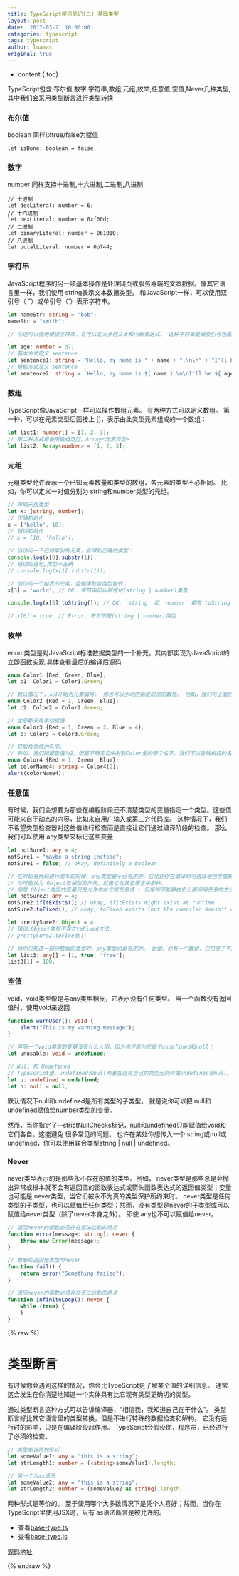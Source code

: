 ```yaml
---
title: TypeScript学习笔记(二) 基础类型
layout: post
date: '2017-03-21 10:00:00'
categories: typescript
tags: typescript
author: luamas
original: true
---
```


* content
{:toc}

TypeScript包含:布尔值,数字,字符串,数组,元组,枚举,任意值,空值,Never几种类型,其中我们会采用类型断言进行类型转换

### 布尔值

boolean 同样以true/false为赋值
```
let isDone: boolean = false;
```



### 数字

number 同样支持十进制,十六进制,二进制,八进制
```
// 十进制
let decLiteral: number = 6;
// 十六进制
let hexLiteral: number = 0xf00d;
// 二进制
let binaryLiteral: number = 0b1010;
// 八进制
let octalLiteral: number = 0o744;
```



### 字符串

JavaScript程序的另一项基本操作是处理网页或服务器端的文本数据。像其它语言里一样，我们使用 string表示文本数据类型。 和JavaScript一样，可以使用双引号（ "）或单引号（'）表示字符串。

```ts
let nameStr: string = "bob";
nameStr = "smith";

// 你还可以使用模版字符串，它可以定义多行文本和内嵌表达式。 这种字符串是被反引号包围（ `），并且以${ expr }这种形式嵌入表达式

let age: number = 37;
// 基本方式定义 sentence
let sentence1: string = "Hello, my name is " + name + ".\n\n" + "I'll be " + (age + 1) + " years old next month.";
// 模板方式定义 sentence
let sentence2: string = `Hello, my name is ${ name }.\n\nI'll be ${ age + 1 } years old next month.`;
```



### 数组

TypeScript像JavaScript一样可以操作数组元素。 有两种方式可以定义数组。 第一种，可以在元素类型后面接上 []，表示由此类型元素组成的一个数组：

```ts
let list1: number[] = [1, 2, 3];
// 第二种方式是使用数组泛型，Array<元素类型>：
let list2: Array<number> = [1, 2, 3];
```



### 元组

元组类型允许表示一个已知元素数量和类型的数组，各元素的类型不必相同。 比如，你可以定义一对值分别为 string和number类型的元组。

```ts
// 声明元组类型
let x: [string, number];
// 正确初始化
x = ['hello', 10];
// 错误初始化
// x = [10, 'hello'];

// 当访问一个已知索引的元素，会得到正确的类型：
console.log(x[0].substr(1));
// 错误的语句,类型不正确
// console.log(x[1].substr(1));

// 当访问一个越界的元素，会使用联合类型替代：
x[3] = 'world'; // OK, 字符串可以赋值给(string | number)类型

console.log(x[5].toString()); // OK, 'string' 和 'number' 都有 toString

// x[6] = true; // Error, 布尔不是(string | number)类型
```



### 枚举

enum类型是对JavaScript标准数据类型的一个补充。其内部实现为JavaScript的立即函数实现,具体查看最后的编译后源码

```ts
enum Color1 {Red, Green, Blue};
let c1: Color1 = Color1.Green;

// 默认情况下，从0开始为元素编号。 你也可以手动的指定成员的数值。 例如，我们将上面的例子改成从 1开始编号
enum Color2 {Red = 1, Green, Blue};
let c2: Color2 = Color2.Green;

// 全部都采用手动赋值：
enum Color3 {Red = 1, Green = 2, Blue = 4};
let c: Color3 = Color3.Green;

// 获取枚举值的名字。
// 例如，我们知道数值为2，但是不确定它映射到Color里的哪个名字，我们可以查找相应的名字
enum Color4 {Red = 1, Green, Blue};
let colorName4: string = Color4[2];
alert(colorName4);
```



### 任意值

有时候，我们会想要为那些在编程阶段还不清楚类型的变量指定一个类型。这些值可能来自于动态的内容，比如来自用户输入或第三方代码库。
这种情况下，我们不希望类型检查器对这些值进行检查而是直接让它们通过编译阶段的检查。 那么我们可以使用 any类型来标记这些变量

```ts
let notSure1: any = 4;
notSure1 = "maybe a string instead";
notSure1 = false; // okay, definitely a boolean

// 在对现有代码进行改写的时候，any类型是十分有用的，它允许你在编译时可选择地包含或移除类型检查。
// 你可能认为 Object有相似的作用，就像它在其它语言中那样。
// 但是 Object类型的变量只是允许你给它赋任意值 - 但是却不能够在它上面调用任意的方法，即便它真的有这些方法
let notSure2: any = 4;
notSure2.ifItExists(); // okay, ifItExists might exist at runtime
notSure2.toFixed(); // okay, toFixed exists (but the compiler doesn't check)

let prettySure2: Object = 4;
// 错误,Object类型不存在toFixed方法
// prettySure2.toFixed();

// 当你只知道一部分数据的类型时，any类型也是有用的。 比如，你有一个数组，它包含了不同的类型的数据
let list3: any[] = [1, true, "free"];
list3[1] = 100;
```



### 空值

void，void类型像是与any类型相反，它表示没有任何类型。 当一个函数没有返回值时，使用void来返回

```ts
function warnUser(): void {
    alert("This is my warning message");
}

// 声明一个void类型的变量没有什么大用，因为你只能为它赋予undefined和null：
let unusable: void = undefined;

// Null 和 Undefined
// TypeScript里，undefined和null两者各自有自己的类型分别叫做undefined和null。 和 void相似，它们的本身的类型用处不是很大：
let u: undefined = undefined;
let n: null = null;


```
默认情况下null和undefined是所有类型的子类型。 就是说你可以把 null和undefined赋值给number类型的变量。

然而，当你指定了--strictNullChecks标记，null和undefined只能赋值给void和它们各自。这能避免 很多常见的问题。
也许在某处你想传入一个 string或null或undefined，你可以使用联合类型string | null | undefined。




### Never

never类型表示的是那些永不存在的值的类型。例如， never类型是那些总是会抛出异常或根本就不会有返回值的函数表达式或箭头函数表达式的返回值类型；变量也可能是 never类型，当它们被永不为真的类型保护所约束时。
never类型是任何类型的子类型，也可以赋值给任何类型；然而，没有类型是never的子类型或可以赋值给never类型（除了never本身之外）。 即使 any也不可以赋值给never。
```ts
// 返回never的函数必须存在无法达到的终点
function error(message: string): never {
    throw new Error(message);
}

// 推断的返回值类型为never
function fail() {
    return error("Something failed");
}

// 返回never的函数必须存在无法达到的终点
function infiniteLoop(): never {
    while (true) {
    }
}
```

{% raw %}

# 类型断言

有时候你会遇到这样的情况，你会比TypeScript更了解某个值的详细信息。 通常这会发生在你清楚地知道一个实体具有比它现有类型更确切的类型。

通过类型断言这种方式可以告诉编译器，“相信我，我知道自己在干什么”。
类型断言好比其它语言里的类型转换，但是不进行特殊的数据检查和解构。
它没有运行时的影响，只是在编译阶段起作用。 TypeScript会假设你，程序员，已经进行了必须的检查。

```ts
// 类型断言两种形式
let someValue1: any = "this is a string";
let strLength1: number = (<string>someValue1).length;

// 另一个为as语法
let someValue2: any = "this is a string";
let strLength2: number = (someValue2 as string).length;

```

两种形式是等价的。 至于使用哪个大多数情况下是凭个人喜好；然而，当你在TypeScript里使用JSX时，只有 as语法断言是被允许的。


+ 查看[base-type.ts](https://github.com/luamas/typescript-sample/blob/master/002/base-type.ts)
+ 查看[base-type.js](https://github.com/luamas/typescript-sample/blob/master/002/base-type.js)

[源码地址](https://github.com/luamas/typescript-sample)


{% endraw %}

